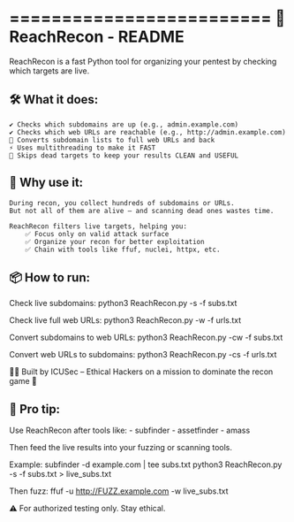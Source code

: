 =========================
🔎 ReachRecon - README
=========================

ReachRecon is a fast Python tool for organizing your pentest by checking which targets are live.

🛠️ What it does:
-----------------
    ✔️ Checks which subdomains are up (e.g., admin.example.com)
    ✔️ Checks which web URLs are reachable (e.g., http://admin.example.com)
    🔁 Converts subdomain lists to full web URLs and back
    ⚡ Uses multithreading to make it FAST
    🚫 Skips dead targets to keep your results CLEAN and USEFUL

🎯 Why use it:
--------------
    During recon, you collect hundreds of subdomains or URLs.
    But not all of them are alive — and scanning dead ones wastes time.

    ReachRecon filters live targets, helping you:
        ✅ Focus only on valid attack surface
        ✅ Organize your recon for better exploitation
        ✅ Chain with tools like ffuf, nuclei, httpx, etc.

📦 How to run:
--------------
Check live subdomains:
    python3 ReachRecon.py -s -f subs.txt

Check live full web URLs:
    python3 ReachRecon.py -w -f urls.txt

Convert subdomains to web URLs:
    python3 ReachRecon.py -cw -f subs.txt

Convert web URLs to subdomains:
    python3 ReachRecon.py -cs -f urls.txt

👨‍💻 Built by ICUSec – Ethical Hackers on a mission to dominate the recon game 👑

📌 Pro tip:
------------
Use ReachRecon after tools like:
    - subfinder
    - assetfinder
    - amass

Then feed the live results into your fuzzing or scanning tools.

Example:
    subfinder -d example.com | tee subs.txt
    python3 ReachRecon.py -s -f subs.txt > live_subs.txt

Then fuzz:
    ffuf -u http://FUZZ.example.com -w live_subs.txt

⚠️ For authorized testing only. Stay ethical.

